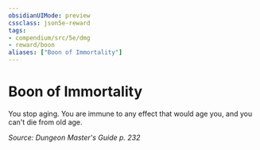 ```yaml
---
obsidianUIMode: preview
cssclass: json5e-reward
tags:
- compendium/src/5e/dmg
- reward/boon
aliases: ["Boon of Immortality"]
---
```

# Boon of Immortality

You stop aging. You are immune to any effect that would age you, and you can't die from old age.

*Source: Dungeon Master's Guide p. 232*